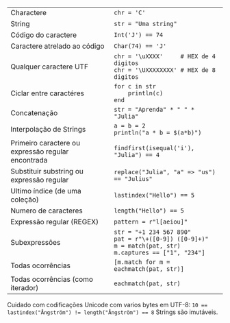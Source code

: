 |                                                |                                                                                                                    |
| ---------------------------------------------- | ------------------------------------------------------------------------------------------------------------------ |
| Charactere                                     | `chr = 'C'`                                                                                                        |
| String                                         | `str = "Uma string"`                                                                                               |
| Código do caractere                            | `Int('J') == 74`                                                                                                   |
| Caractere atrelado ao código                   | `Char(74) == 'J'`                                                                                                  |
| Qualquer caractere UTF                         | `chr = '\uXXXX'     # HEX de 4 digitos`<br>`chr = '\UXXXXXXXX' # HEX de 8 digitos`                                 |
| Ciclar entre caractéres                        | `for c in str`<br>`    println(c)`<br>`end`                                                                        |
| Concatenação                                   | `str = "Aprenda" * " " * "Julia"`                                                                                  |
| Interpolação de Strings                        | `a = b = 2`<br>`println("a * b = $(a*b)")`                                                                         |
| Primeiro caractere ou expressão regular encontrada | `findfirst(isequal('i'), "Julia") == 4`                                                                        |
| Substituir substring ou expressão regular      | `replace("Julia", "a" => "us") == "Julius"`                                                                        |
| Ultimo índice (de uma coleção)                 | `lastindex("Hello") == 5`                                                                                          |
| Numero de caracteres                           | `length("Hello") == 5`                                                                                             |
| Expressão regular (REGEX)                      | `pattern = r"l[aeiou]"`                                                                                            |
| Subexpressões                                  | `str = "+1 234 567 890"`<br>`pat = r"\+([0-9]) ([0-9]+)"`<br>`m = match(pat, str)`<br>`m.captures == ["1", "234"]` |
| Todas ocorrências                              | `[m.match for m = eachmatch(pat, str)]`                                                                            |
| Todas ocorrências (como iterador)              | `eachmatch(pat, str)`                                                                                              |

Cuidado com codificações Unicode com varios bytes em UTF-8:
`10 == lastindex("Ångström") != length("Ångström") == 8`
Strings são imutáveis.
